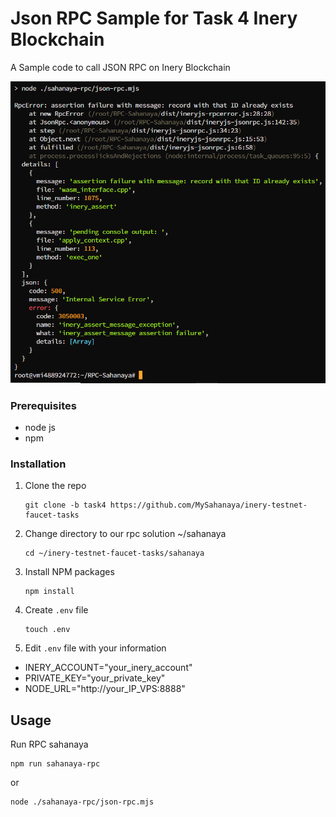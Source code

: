 # Json RPC Sample for Task 4 Inery Blockchain
A Sample code to call JSON RPC on Inery Blockchain

![](images/sahanaya.png)

### Prerequisites

- node js
- npm

### Installation

1. Clone the repo

   ```
   git clone -b task4 https://github.com/MySahanaya/inery-testnet-faucet-tasks
   ```

2. Change directory to our rpc solution ~/sahanaya

   ```
   cd ~/inery-testnet-faucet-tasks/sahanaya
   ```

3. Install NPM packages

   ```
   npm install
   ```

4. Create `.env` file

   ```
   touch .env
   ```

5. Edit ```.env``` file with your information

- INERY_ACCOUNT="your_inery_account"
- PRIVATE_KEY="your_private_key"
- NODE_URL="http://your_IP_VPS:8888"

## Usage

Run RPC sahanaya

```
npm run sahanaya-rpc
```
or
```
node ./sahanaya-rpc/json-rpc.mjs
```
